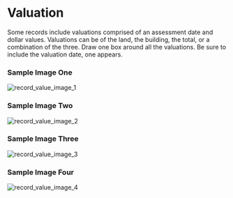 # Valuation  
<p>Some records include valuations comprised of an assessment date and dollar values. Valuations can be of the land, the building, the total, or a combination of the three. Draw one box around all the valuations. Be sure to include the valuation date, one appears.</p>
<div id="accordion-help-modal">
  <h3>Sample Image One</h3>
  <div class="modal-field-guide" >
    <img src="/images/m_value_1.png" alt="record_value_image_1">
  </div>
  <h3>Sample Image Two</h3>
  <div class="modal-field-guide" >
    <img src="/images/m_value_2.png" alt="record_value_image_2">
  </div>
  <h3>Sample Image Three</h3>
  <div class="modal-field-guide" >
    <img src="/images/m_value_3.png" alt="record_value_image_3">
  </div>
  <h3>Sample Image Four</h3>
  <div class="modal-field-guide" >
    <img src="/images/m_value_4.png" alt="record_value_image_4">
  </div>
</div>
